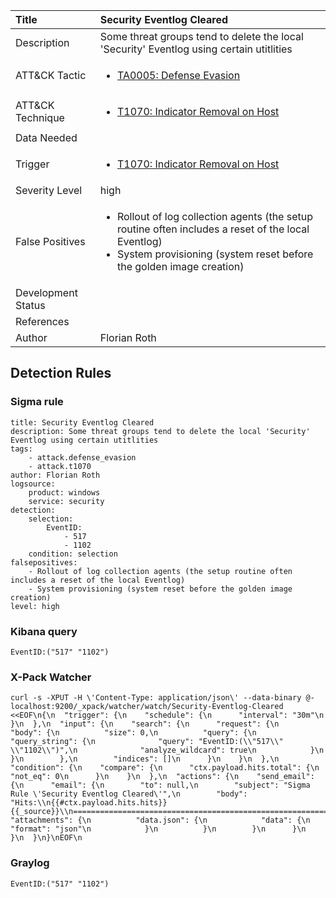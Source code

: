 | Title                | Security Eventlog Cleared                                                                                                                                                 |
|:---------------------|:------------------------------------------------------------------------------------------------------------------------------------------------------------|
| Description          | Some threat groups tend to delete the local 'Security' Eventlog using certain utitlities                                                                                                                                           |
| ATT&amp;CK Tactic    | <ul><li>[TA0005: Defense Evasion](https://attack.mitre.org/tactics/TA0005)</li></ul>  |
| ATT&amp;CK Technique | <ul><li>[T1070: Indicator Removal on Host](https://attack.mitre.org/techniques/T1070)</li></ul>                             |
| Data Needed          | <ul></ul>                                                         |
| Trigger              | <ul><li>[T1070: Indicator Removal on Host](../Triggers/T1070.md)</li></ul>  |
| Severity Level       | high                                                                                                                                                 |
| False Positives      | <ul><li>Rollout of log collection agents (the setup routine often includes a reset of the local Eventlog)</li><li>System provisioning (system reset before the golden image creation)</li></ul>                                                                  |
| Development Status   |                                                                                                                                                 |
| References           | <ul></ul>                                                          |
| Author               | Florian Roth                                                                                                                                                |


## Detection Rules

### Sigma rule

```
title: Security Eventlog Cleared
description: Some threat groups tend to delete the local 'Security' Eventlog using certain utitlities
tags:
    - attack.defense_evasion
    - attack.t1070
author: Florian Roth
logsource:
    product: windows
    service: security
detection:
    selection:
        EventID:
            - 517
            - 1102
    condition: selection
falsepositives:
    - Rollout of log collection agents (the setup routine often includes a reset of the local Eventlog)
    - System provisioning (system reset before the golden image creation)
level: high

```





### Kibana query

```
EventID:("517" "1102")
```





### X-Pack Watcher

```
curl -s -XPUT -H \'Content-Type: application/json\' --data-binary @- localhost:9200/_xpack/watcher/watch/Security-Eventlog-Cleared <<EOF\n{\n  "trigger": {\n    "schedule": {\n      "interval": "30m"\n    }\n  },\n  "input": {\n    "search": {\n      "request": {\n        "body": {\n          "size": 0,\n          "query": {\n            "query_string": {\n              "query": "EventID:(\\"517\\" \\"1102\\")",\n              "analyze_wildcard": true\n            }\n          }\n        },\n        "indices": []\n      }\n    }\n  },\n  "condition": {\n    "compare": {\n      "ctx.payload.hits.total": {\n        "not_eq": 0\n      }\n    }\n  },\n  "actions": {\n    "send_email": {\n      "email": {\n        "to": null,\n        "subject": "Sigma Rule \'Security Eventlog Cleared\'",\n        "body": "Hits:\\n{{#ctx.payload.hits.hits}}{{_source}}\\n================================================================================\\n{{/ctx.payload.hits.hits}}",\n        "attachments": {\n          "data.json": {\n            "data": {\n              "format": "json"\n            }\n          }\n        }\n      }\n    }\n  }\n}\nEOF\n
```





### Graylog

```
EventID:("517" "1102")
```

